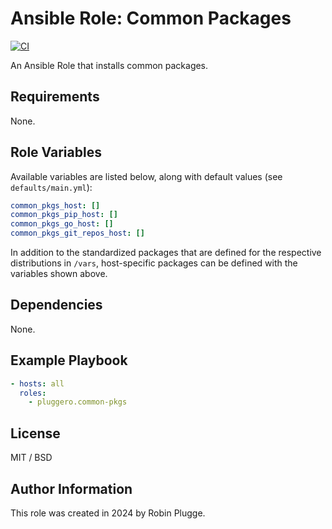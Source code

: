 # Ansible Role: Common Packages

[![CI](https://github.com/pluggero/ansible-role-common-pkgs/actions/workflows/ci.yml/badge.svg)](https://github.com/pluggero/ansible-role-common-pkgs/actions/workflows/ci.yml)

An Ansible Role that installs common packages.

## Requirements

None.

## Role Variables

Available variables are listed below, along with default values (see `defaults/main.yml`):

```yaml
common_pkgs_host: []
common_pkgs_pip_host: []
common_pkgs_go_host: []
common_pkgs_git_repos_host: []
```

In addition to the standardized packages that are defined for the respective distributions in `/vars`, host-specific packages can be defined with the variables shown above.

## Dependencies

None.

## Example Playbook

```yaml
- hosts: all
  roles:
    - pluggero.common-pkgs
```

## License

MIT / BSD

## Author Information

This role was created in 2024 by Robin Plugge.
